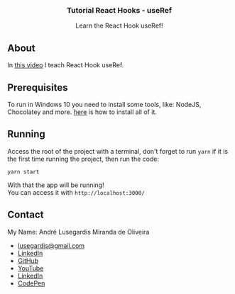 <br />
<p align="center">

  <h3 align="center">Tutorial React Hooks - useRef</h3>

  <p align="center">
    Learn the React Hook useRef!
  </p>
</p>

## About
In [this video](https://www.youtube.com/watch?v=UVe_gGm7mzc) I teach React Hook useRef.

## Prerequisites
To run in Windows 10 you need to install some tools, like: NodeJS, Chocolatey and more. [here](https://github.com/MestreALMO/React-Requires-To-Run-Windows-) is how to install all of it.
<br/>

## Running
Access the root of the project with a terminal, don't forget to run ```yarn``` if it is the first time running the project, then run the code:
```
yarn start
```
With that the app will be running! 
<br />You can access it with ```http://localhost:3000/```

## Contact
My Name: André Lusegardis Miranda de Oliveira
  * lusegardis@gmail.com
  * [LinkedIn](https://www.linkedin.com/in/andr%C3%A9-lusegardis/detail/recent-activity/shares/)
  * [GitHub](https://github.com/MestreALMO)
  * [YouTube](https://www.youtube.com/channel/UCoxaVAl8-XHPv__s48HMPZA)
  * [LinkedIn](https://twitter.com/Lusegardis)
  * [CodePen](https://codepen.io/MestreALMO)

